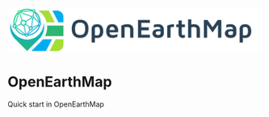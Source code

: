 <div align="center">
 
![logo](pics/openearthmap.png) 
</div>


# OpenEarthMap
Quick start in OpenEarthMap 

